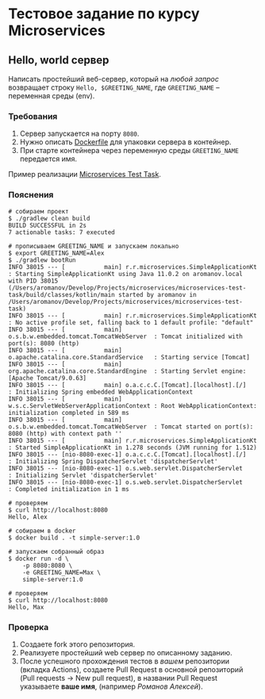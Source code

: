 # Тестовое задание по курсу Microservices

## Hello, world сервер

Написать простейший веб-сервер, который на _любой запрос_ возвращает строку `Hello, $GREETING_NAME`, где `GREETING_NAME`
– переменная среды (env).

### Требования

1. Сервер запускается на порту `8080`.
2. Нужно описать [Dockerfile](Dockerfile) для упаковки сервера в контейнер.
3. При старте контейнера через переменную среды `GREETING_NAME` передается имя.

Пример реализации [Microservices Test Task](https://github.com/Romanow/microservices-test-task-completed).

### Пояснения

```shell
# собираем проект
$ ./gradlew clean build
BUILD SUCCESSFUL in 2s
7 actionable tasks: 7 executed

# прописываем GREETING_NAME и запускаем локально
$ export GREETING_NAME=Alex   
$ ./gradlew bootRun
INFO 38015 --- [           main] r.r.microservices.SimpleApplicationKt    : Starting SimpleApplicationKt using Java 11.0.2 on aromanov.local with PID 38015 (/Users/aromanov/Develop/Projects/microservices/microservices-test-task/build/classes/kotlin/main started by aromanov in /Users/aromanov/Develop/Projects/microservices/microservices-test-task)
INFO 38015 --- [           main] r.r.microservices.SimpleApplicationKt    : No active profile set, falling back to 1 default profile: "default"
INFO 38015 --- [           main] o.s.b.w.embedded.tomcat.TomcatWebServer  : Tomcat initialized with port(s): 8080 (http)
INFO 38015 --- [           main] o.apache.catalina.core.StandardService   : Starting service [Tomcat]
INFO 38015 --- [           main] org.apache.catalina.core.StandardEngine  : Starting Servlet engine: [Apache Tomcat/9.0.63]
INFO 38015 --- [           main] o.a.c.c.C.[Tomcat].[localhost].[/]       : Initializing Spring embedded WebApplicationContext
INFO 38015 --- [           main] w.s.c.ServletWebServerApplicationContext : Root WebApplicationContext: initialization completed in 589 ms
INFO 38015 --- [           main] o.s.b.w.embedded.tomcat.TomcatWebServer  : Tomcat started on port(s): 8080 (http) with context path ''
INFO 38015 --- [           main] r.r.microservices.SimpleApplicationKt    : Started SimpleApplicationKt in 1.278 seconds (JVM running for 1.512)
INFO 38015 --- [nio-8080-exec-1] o.a.c.c.C.[Tomcat].[localhost].[/]       : Initializing Spring DispatcherServlet 'dispatcherServlet'
INFO 38015 --- [nio-8080-exec-1] o.s.web.servlet.DispatcherServlet        : Initializing Servlet 'dispatcherServlet'
INFO 38015 --- [nio-8080-exec-1] o.s.web.servlet.DispatcherServlet        : Completed initialization in 1 ms

# проверяем
$ curl http://localhost:8080
Hello, Alex

# собираем в docker
$ docker build . -t simple-server:1.0

# запускаем собранный образ
$ docker run -d \
    -p 8080:8080 \
    -e GREETING_NAME=Max \
    simple-server:1.0
    
# проверяем
$ curl http://localhost:8080
Hello, Max
```

### Проверка

1. Создаете fork этого репозитория.
2. Реализуете простейший web сервер по описанному заданию.
3. После успешного прохождения тестов в _вашем_ репозитории (вкладка Actions), создаете Pull Request в основной
   репозиторий (Pull requests -> New pull request), в названии Pull Request указываете **ваше имя**, (например _Романов
   Алексей_).